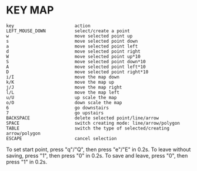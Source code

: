 # KEY MAP
```
key                       action
LEFT_MOUSE_DOWN           select/create a point
w                         move selected point up
s                         move selected point down
a                         move selected point left
d                         move selected point right
W                         move selected point up*10
S                         move selected point down*10
A                         move selected point left*10
D                         move selected point right*10
i/I                       move the map down
k/K                       move the map up
j/J                       move the map right
l/L                       move the map left
u/U                       up scale the map
o/O                       down scale the map
6                         go downstairs
7                         go upstairs
BACKSPACE                 delete selected point/line/arrow
SPACE                     switch creating mode: line/arrow/polygon
TABLE                     switch the type of selected/creating arrow/polygon
ESCAPE                    cancel selection
```

To set start point, press "q"/"Q", then press "e"/"E" in 0.2s.
To leave without saving, press "1", then press "0" in 0.2s.
To save and leave, press "0", then press "1" in 0.2s.
